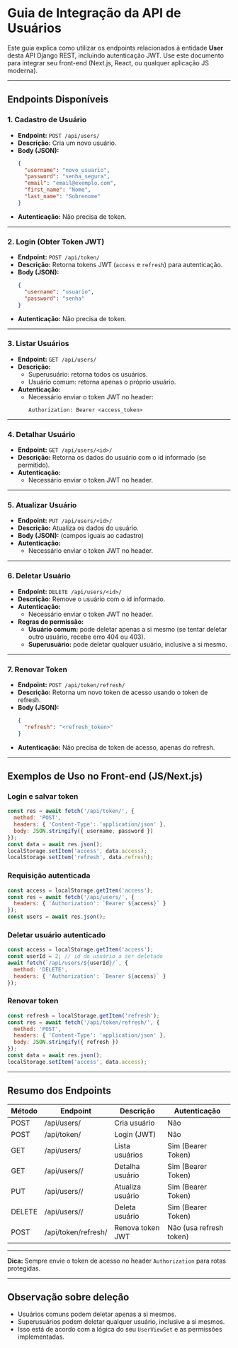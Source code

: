 # Guia de Integração da API de Usuários

Este guia explica como utilizar os endpoints relacionados à entidade **User** desta API Django REST, incluindo autenticação JWT. Use este documento para integrar seu front-end (Next.js, React, ou qualquer aplicação JS moderna).

---

## Endpoints Disponíveis

### 1. Cadastro de Usuário

- **Endpoint:** `POST /api/users/`
- **Descrição:** Cria um novo usuário.
- **Body (JSON):**
    ```json
    {
      "username": "novo_usuario",
      "password": "senha_segura",
      "email": "email@exemplo.com",
      "first_name": "Nome",
      "last_name": "Sobrenome"
    }
    ```
- **Autenticação:** Não precisa de token.

---

### 2. Login (Obter Token JWT)

- **Endpoint:** `POST /api/token/`
- **Descrição:** Retorna tokens JWT (`access` e `refresh`) para autenticação.
- **Body (JSON):**
    ```json
    {
      "username": "usuario",
      "password": "senha"
    }
    ```
- **Autenticação:** Não precisa de token.

---

### 3. Listar Usuários

- **Endpoint:** `GET /api/users/`
- **Descrição:**  
  - Superusuário: retorna todos os usuários.
  - Usuário comum: retorna apenas o próprio usuário.
- **Autenticação:**  
  - Necessário enviar o token JWT no header:
    ```
    Authorization: Bearer <access_token>
    ```

---

### 4. Detalhar Usuário

- **Endpoint:** `GET /api/users/<id>/`
- **Descrição:** Retorna os dados do usuário com o id informado (se permitido).
- **Autenticação:**  
  - Necessário enviar o token JWT no header.

---

### 5. Atualizar Usuário

- **Endpoint:** `PUT /api/users/<id>/`
- **Descrição:** Atualiza os dados do usuário.
- **Body (JSON):** (campos iguais ao cadastro)
- **Autenticação:**  
  - Necessário enviar o token JWT no header.

---

### 6. Deletar Usuário

- **Endpoint:** `DELETE /api/users/<id>/`
- **Descrição:** Remove o usuário com o id informado.
- **Autenticação:**  
  - Necessário enviar o token JWT no header.
- **Regras de permissão:**
  - **Usuário comum:** pode deletar apenas a si mesmo (se tentar deletar outro usuário, recebe erro 404 ou 403).
  - **Superusuário:** pode deletar qualquer usuário, inclusive a si mesmo.

---

### 7. Renovar Token

- **Endpoint:** `POST /api/token/refresh/`
- **Descrição:** Retorna um novo token de acesso usando o token de refresh.
- **Body (JSON):**
    ```json
    {
      "refresh": "<refresh_token>"
    }
    ```
- **Autenticação:** Não precisa de token de acesso, apenas do refresh.

---

## Exemplos de Uso no Front-end (JS/Next.js)

### Login e salvar token

```js
const res = await fetch('/api/token/', {
  method: 'POST',
  headers: { 'Content-Type': 'application/json' },
  body: JSON.stringify({ username, password })
});
const data = await res.json();
localStorage.setItem('access', data.access);
localStorage.setItem('refresh', data.refresh);
```

### Requisição autenticada

```js
const access = localStorage.getItem('access');
const res = await fetch('/api/users/', {
  headers: { 'Authorization': `Bearer ${access}` }
});
const users = await res.json();
```

### Deletar usuário autenticado

```js
const access = localStorage.getItem('access');
const userId = 2; // id do usuário a ser deletado
await fetch(`/api/users/${userId}/`, {
  method: 'DELETE',
  headers: { 'Authorization': `Bearer ${access}` }
});
```

### Renovar token

```js
const refresh = localStorage.getItem('refresh');
const res = await fetch('/api/token/refresh/', {
  method: 'POST',
  headers: { 'Content-Type': 'application/json' },
  body: JSON.stringify({ refresh })
});
const data = await res.json();
localStorage.setItem('access', data.access);
```

---

## Resumo dos Endpoints

| Método | Endpoint                | Descrição                  | Autenticação             |
|--------|------------------------ |---------------------------|--------------------------|
| POST   | /api/users/             | Cria usuário               | Não                      |
| POST   | /api/token/             | Login (JWT)                | Não                      |
| GET    | /api/users/             | Lista usuários             | Sim (Bearer Token)       |
| GET    | /api/users/<id>/        | Detalha usuário            | Sim (Bearer Token)       |
| PUT    | /api/users/<id>/        | Atualiza usuário           | Sim (Bearer Token)       |
| DELETE | /api/users/<id>/        | Deleta usuário             | Sim (Bearer Token)       |
| POST   | /api/token/refresh/     | Renova token JWT           | Não (usa refresh token)  |

---

**Dica:** Sempre envie o token de acesso no header `Authorization` para rotas protegidas.

---

## Observação sobre deleção

- Usuários comuns podem deletar apenas a si mesmos.
- Superusuários podem deletar qualquer usuário, inclusive a si mesmos.
- Isso está de acordo com a lógica do seu `UserViewSet` e as permissões implementadas.